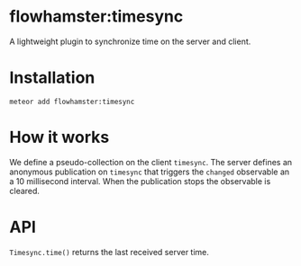 # flowhamster:timesync
A lightweight plugin to synchronize time on the server and client.

# Installation
```
meteor add flowhamster:timesync
```

# How it works
We define a pseudo-collection on the client `timesync`.
The server defines an anonymous publication on `timesync` that triggers the
`changed` observable an a 10 millisecond interval. When the publication stops the
observable is cleared.

# API
`Timesync.time()` returns the last received server time.
